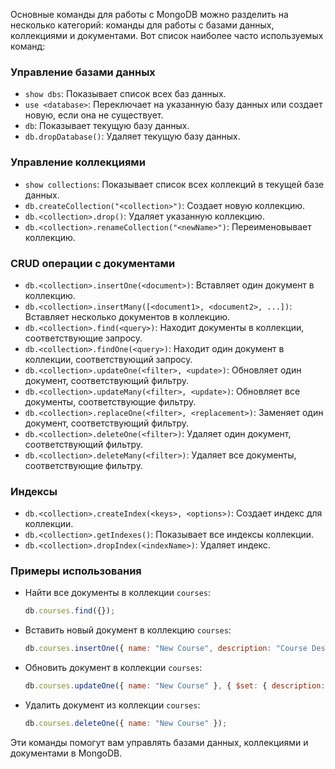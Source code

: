 Основные команды для работы с MongoDB можно разделить на несколько категорий: команды для работы с базами данных, коллекциями и документами. Вот список наиболее часто используемых команд:

### Управление базами данных
- `show dbs`: Показывает список всех баз данных.
- `use <database>`: Переключает на указанную базу данных или создает новую, если она не существует.
- `db`: Показывает текущую базу данных.
- `db.dropDatabase()`: Удаляет текущую базу данных.

### Управление коллекциями
- `show collections`: Показывает список всех коллекций в текущей базе данных.
- `db.createCollection("<collection>")`: Создает новую коллекцию.
- `db.<collection>.drop()`: Удаляет указанную коллекцию.
- `db.<collection>.renameCollection("<newName>")`: Переименовывает коллекцию.

### CRUD операции с документами
- `db.<collection>.insertOne(<document>)`: Вставляет один документ в коллекцию.
- `db.<collection>.insertMany([<document1>, <document2>, ...])`: Вставляет несколько документов в коллекцию.
- `db.<collection>.find(<query>)`: Находит документы в коллекции, соответствующие запросу.
- `db.<collection>.findOne(<query>)`: Находит один документ в коллекции, соответствующий запросу.
- `db.<collection>.updateOne(<filter>, <update>)`: Обновляет один документ, соответствующий фильтру.
- `db.<collection>.updateMany(<filter>, <update>)`: Обновляет все документы, соответствующие фильтру.
- `db.<collection>.replaceOne(<filter>, <replacement>)`: Заменяет один документ, соответствующий фильтру.
- `db.<collection>.deleteOne(<filter>)`: Удаляет один документ, соответствующий фильтру.
- `db.<collection>.deleteMany(<filter>)`: Удаляет все документы, соответствующие фильтру.

### Индексы
- `db.<collection>.createIndex(<keys>, <options>)`: Создает индекс для коллекции.
- `db.<collection>.getIndexes()`: Показывает все индексы коллекции.
- `db.<collection>.dropIndex(<indexName>)`: Удаляет индекс.

### Примеры использования
- Найти все документы в коллекции `courses`:
  ```javascript
  db.courses.find({});
  ```
- Вставить новый документ в коллекцию `courses`:
  ```javascript
  db.courses.insertOne({ name: "New Course", description: "Course Description" });
  ```
- Обновить документ в коллекции `courses`:
  ```javascript
  db.courses.updateOne({ name: "New Course" }, { $set: { description: "Updated Description" } });
  ```
- Удалить документ из коллекции `courses`:
  ```javascript
  db.courses.deleteOne({ name: "New Course" });
  ```

Эти команды помогут вам управлять базами данных, коллекциями и документами в MongoDB.
